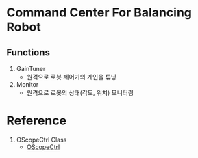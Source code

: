 # Command Center For Balancing Robot

## Functions
1. GainTuner
    - 원격으로 로봇 제어기의 게인을 튜닝
2. Monitor
    - 원격으로 로봇의 상태(각도, 위치) 모니터링

# Reference

1. OScopeCtrl Class
    - [OScopeCtrl](http://blog.daum.net/pg365/126)
